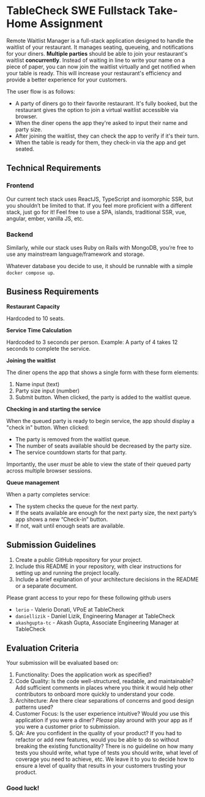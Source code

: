 # TableCheck SWE Fullstack Take-Home Assignment

Remote Waitlist Manager is a full-stack application designed to handle the waitlist of your restaurant. It manages seating, queueing, and notifications for your diners. **Multiple parties** should be able to join your restaurant's waitlist **concurrently**. Instead of waiting in line to write your name on a piece of paper, you can now join the waitlist virtually and get notified when your table is ready. This will increase your restaurant's efficiency and provide a better experience for your customers.

The user flow is as follows:

- A party of diners go to their favorite restaurant. It's fully booked, but the restaurant gives the option to join a virtual waitlist accessible via browser.
- When the diner opens the app they're asked to input their name and party size.
- After joining the waitlist, they can check the app to verify if it's their turn.
- When the table is ready for them, they check-in via the app and get seated.

## Technical Requirements

### Frontend

Our current tech stack uses ReactJS, TypeScript and isomorphic SSR, but you shouldn’t be limited to that. If you feel more proficient with a different stack, just go for it! Feel free to use a SPA, islands, traditional SSR, vue, angular, ember, vanilla JS, etc.

### Backend

Similarly, while our stack uses Ruby on Rails with MongoDB, you’re free to use any mainstream language/framework and storage.

Whatever database you decide to use, it should be runnable with a simple `docker compose up`.

## Business Requirements

**Restaurant Capacity**

Hardcoded to 10 seats.

**Service Time Calculation**

Hardcoded to 3 seconds per person. Example: A party of 4 takes 12 seconds to complete the service.

**Joining the waitlist**

The diner opens the app that shows a single form with these form elements:

1. Name input (text)
2. Party size input (number)
3. Submit button. When clicked, the party is added to the waitlist queue.

**Checking in and starting the service**

When the queued party is ready to begin service, the app should display a "check in" button. When clicked:

- The party is removed from the waitlist queue.
- The number of seats available should be decreased by the party size.
- The service countdown starts for that party.

Importantly, the user _must_ be able to view the state of their queued party across multiple browser sessions.

**Queue management**

When a party completes service:

- The system checks the queue for the next party.
- If the seats available are enough for the next party size, the next party’s app shows a new “Check-in” button.
- If not, wait until enough seats are available.

## Submission Guidelines

1. Create a public GitHub repository for your project.
2. Include this README in your repository, with clear instructions for setting up and running the project locally.
3. Include a brief explanation of your architecture decisions in the README or a separate document.

Please grant access to your repo for these following github users

- `lerio` - Valerio Donati, VPoE at TableCheck
- `daniellizik` - Daniel Lizik, Engineering Manager at TableCheck
- `akashgupta-tc` - Akash Gupta, Associate Engineering Manager at TableCheck

## Evaluation Criteria

Your submission will be evaluated based on:

1. Functionality: Does the application work as specified?
2. Code Quality: Is the code well-structured, readable, and maintainable? Add sufficient comments in places where you think it would help other contributors to onboard more quickly to understand your code.
3. Architecture: Are there clear separations of concerns and good design patterns used?
4. Customer Focus: Is the user experience intuitive? Would _you_ use this application if you were a diner? _Please_ play around with your app as if you were a customer prior to submission.
5. QA: Are you confident in the quality of your product? If you had to refactor or add new features, would you be able to do so without breaking the existing functionality? There is no guideline on how many tests you should write, what type of tests you should write, what level of coverage you need to achieve, etc. We leave it to you to decide how to ensure a level of quality that results in your customers trusting your product.

### Good luck!